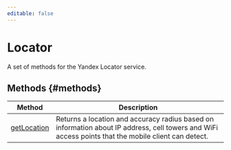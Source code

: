 ```yaml
---
editable: false
---
```


# Locator
A set of methods for the Yandex Locator service.

## Methods {#methods}
Method | Description
--- | ---
[getLocation](getLocation.md) | Returns a location and accuracy radius based on information about IP address, cell towers and WiFi access points that the mobile client can detect.